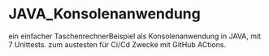 # JAVA_Konsolenanwendung
ein einfacher TaschenrechnerBeispiel als Konsolenanwendung in JAVA, mit 7 Unittests. zum austesten für Ci/Cd Zwecke mit GitHub ACtions.
